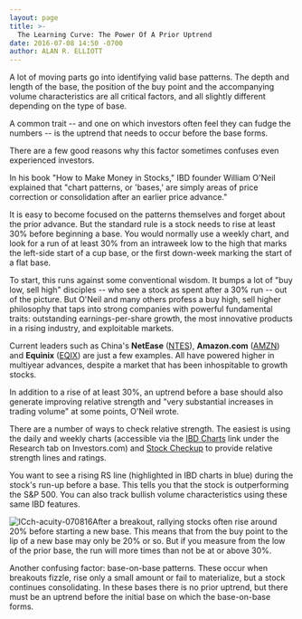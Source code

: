 ```yaml
---
layout: page
title: >-
  The Learning Curve: The Power Of A Prior Uptrend
date: 2016-07-08 14:50 -0700
author: ALAN R. ELLIOTT
---
```





A lot of moving parts go into identifying valid base patterns. The depth and length of the base, the position of the buy point and the accompanying volume characteristics are all critical factors, and all slightly different depending on the type of base.


A common trait -- and one on which investors often feel they can fudge the numbers -- is the uptrend that needs to occur before the base forms.


There are a few good reasons why this factor sometimes confuses even experienced investors.


In his book "How to Make Money in Stocks," IBD founder William O'Neil explained that "chart patterns, or 'bases,' are simply areas of price correction or consolidation after an earlier price advance."


It is easy to become focused on the patterns themselves and forget about the prior advance. But the standard rule is a stock needs to rise at least 30% before beginning a base. You would normally use a weekly chart, and look for a run of at least 30% from an intraweek low to the high that marks the left-side start of a cup base, or the first down-week marking the start of a flat base.


To start, this runs against some conventional wisdom. It bumps a lot of "buy low, sell high" disciples -- who see a stock as spent after a 30% run -- out of the picture. But O'Neil and many others profess a buy high, sell higher philosophy that taps into strong companies with powerful fundamental traits: outstanding earnings-per-share growth, the most innovative products in a rising industry, and exploitable markets.


Current leaders such as China's **NetEase** ([NTES](https://research.investors.com/quote.aspx?symbol=NTES)), **Amazon.com** ([AMZN](https://research.investors.com/quote.aspx?symbol=AMZN)) and **Equinix** ([EQIX](https://research.investors.com/quote.aspx?symbol=EQIX)) are just a few examples. All have powered higher in multiyear advances, despite a market that has been inhospitable to growth stocks.


In addition to a rise of at least 30%, an uptrend before a base should also generate improving relative strength and "very substantial increases in trading volume" at some points, O'Neil wrote.


There are a number of ways to check relative strength. The easiest is using the daily and weekly charts (accessible via the [IBD Charts](http://research.investors.com/stock-charts/nasdaq-nasdaq-composite-0ndqc.htm?cht=pvc&type=DAILY) link under the Research tab on Investors.com) and [Stock Checkup](http://research.investors.com/stock-checkup/) to provide relative strength lines and ratings.


You want to see a rising RS line (highlighted in IBD charts in blue) during the stock's run-up before a base. This tells you that the stock is outperforming the S&P 500. You can also track bullish volume characteristics using these same IBD features.


![ICch-acuity-070816](https://www.investors.com/wp-content/uploads/2016/07/ICch-acuity-070816-1024x545.jpg)After a breakout, rallying stocks often rise around 20% before starting a new base. This means that from the buy point to the lip of a new base may only be 20% or so. But if you measure from the low of the prior base, the run will more times than not be at or above 30%.


Another confusing factor: base-on-base patterns. These occur when breakouts fizzle, rise only a small amount or fail to materialize, but a stock continues consolidating. In these bases there is no prior uptrend, but there must be an uptrend before the initial base on which the base-on-base forms.




